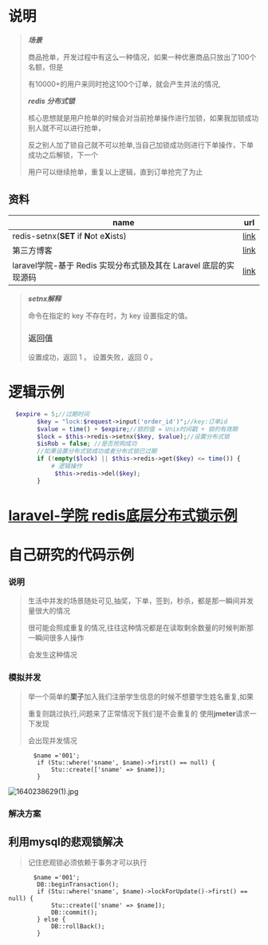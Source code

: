 # 说明

> ***场景***
>
> 商品抢单，开发过程中有这么一种情况，如果一种优惠商品只放出了100个名额，但是
>
> 有10000+的用户来同时抢这100个订单，就会产生并法的情况,
>
> ***redis 分布式锁***
>
> 核心思想就是用户抢单的时候会对当前抢单操作进行加锁，如果我加锁成功别人就不可以进行抢单，
>
> 反之别人加了锁自己就不可以抢单,当自己加锁成功则进行下单操作，下单成功之后解锁，下一个
>
> 用户可以继续抢单，重复以上逻辑，直到订单抢完了为止

## 资料

| name                                                         | url                                                      |
| ------------------------------------------------------------ | -------------------------------------------------------- |
| redis-setnx(**SET** if **N**ot e**X**ists)                   | [link](https://www.runoob.com/redis/strings-setnx.html)  |
| 第三方博客                                                   | [link](https://www.cnblogs.com/jackzhuo/p/13678008.html) |
| laravel学院-基于 Redis 实现分布式锁及其在 Laravel 底层的实现源码 | [link](https://laravelacademy.org/post/22183)            |

>***setnx解释***
>
>命令在指定的 key 不存在时，为 key 设置指定的值。
>
>### 返回值
>
>设置成功，返回 1 。 设置失败，返回 0 。

# 逻辑示例

```php
  $expire = 5;//过期时间
        $key = "lock:$request->input('order_id')";//key:订单id
        $value = time() + $expire;//锁的值 = Unix时间戳 + 锁的有效期
        $lock = $this->redis->setnx($key, $value);//设置分布式锁
        $isRob = false; //是否抢购成功
        //如果设置分布式锁成功或者分布式锁已过期
        if (!empty($lock) || $this->redis->get($key) <= time()) {
            # 逻辑操作
             $this->redis->del($key);
        }
```

# [laravel-学院 redis底层分布式锁示例](https://laravelacademy.org/post/22183)

# 自己研究的代码示例

### 说明

> 生活中并发的场景随处可见,抽奖，下单，签到，秒杀，都是那一瞬间并发量很大的情况
>
> 很可能会照成重复的情况,往往这种情况都是在读取剩余数量的时候判断那一瞬间很多人操作
>
> 会发生这种情况

### 模拟并发

> 举一个简单的**栗子**加入我们注册学生信息的时候不想要学生姓名重复,如果
>
> 重复则跳过执行,问题来了正常情况下我们是不会重复的 使用**jmeter**请求一下发现
>
> 会出现并发情况

```shell
       $name ='001';
        if (Stu::where('sname', $name)->first() == null) {
            Stu::create(['sname' => $name]);
        } 
```

![1640238629(1).jpg](https://s2.loli.net/2021/12/23/Pj7sGnJSYDO53IX.png)

### 解决方案

##  利用mysql的悲观锁解决

> 记住悲观锁必须依赖于事务才可以执行

```shell
       $name ='001';
        DB::beginTransaction();
        if (Stu::where('sname', $name)->lockForUpdate()->first() == null) {
            Stu::create(['sname' => $name]);
            DB::commit();
        } else {
            DB::rollBack();
        }
```

